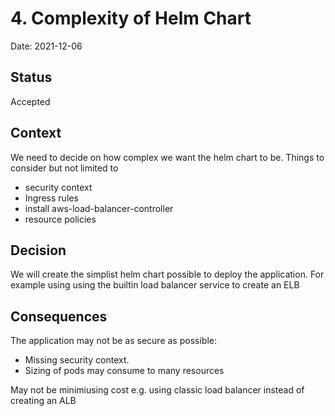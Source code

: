 # 4. Complexity of Helm Chart

Date: 2021-12-06

## Status

Accepted

## Context

We need to decide on how complex we want the helm chart to be. Things to consider but not limited to

* security context
* Ingress rules
* install aws-load-balancer-controller
* resource policies

## Decision

We will create the simplist helm chart possible to deploy the application. For example using using the builtin load balancer service to create an ELB

## Consequences

The application may not be as secure as possible:

* Missing security context.
* Sizing of pods may consume to many resources

May not be minimiusing cost e.g. using classic load balancer instead of creating an ALB
